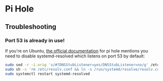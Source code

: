 # Pi Hole

## Troubleshooting

### Port 53 is already in use!

If you're on Ubuntu, [the official documentation](https://github.com/pi-hole/docker-pi-hole/?tab=readme-ov-file#installing-on-ubuntu-or-fedora) for pi hole mentions you need to disable systemd-resolved which listens on port 53 by default:

```sh
sudo sed -r -i.orig 's/#?DNSStubListener=yes/DNSStubListener=no/g' /etc/systemd/resolved.conf
sudo sh -c 'rm /etc/resolv.conf && ln -s /run/systemd/resolve/resolv.conf /etc/resolv.conf'
sudo systemctl restart systemd-resolved
```
